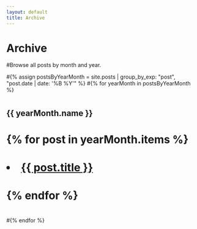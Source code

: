 ```yaml
---
layout: default
title: Archive
---
```


# Archive

#Browse all posts by month and year.

#{% assign postsByYearMonth = site.posts | group_by_exp: "post", "post.date | date: '%B %Y'" %}
#{% for yearMonth in postsByYearMonth %}
#  <h2>{{ yearMonth.name }}</h2>
#  <ul>
#    {% for post in yearMonth.items %}
#      <li><a href="{{ post.url }}">{{ post.title }}</a></li>
#    {% endfor %}
#  </ul>
#{% endfor %}
